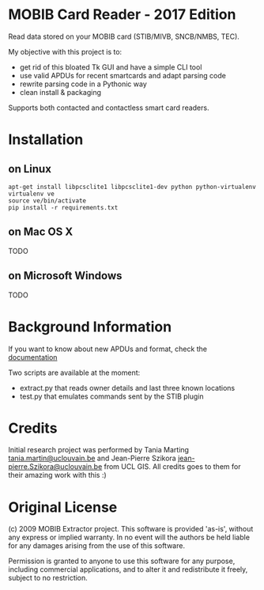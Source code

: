 # MOBIB Card Reader - 2017 Edition

Read data stored on your MOBIB card (STIB/MIVB, SNCB/NMBS, TEC).

My objective with this project is to:

- get rid of this bloated Tk GUI and have a simple CLI tool
- use valid APDUs for recent smartcards and adapt parsing code
- rewrite parsing code in a Pythonic way
- clean install & packaging

Supports both contacted and contactless smart card readers.

# Installation

## on Linux

```
apt-get install libpcsclite1 libpcsclite1-dev python python-virtualenv
virtualenv ve
source ve/bin/activate
pip install -r requirements.txt
```

## on Mac OS X

TODO

## on Microsoft Windows

TODO

# Background Information

If you want to know about new APDUs and format, check the [documentation](Documentation.md)

Two scripts are available at the moment:

- extract.py that reads owner details and last three known locations
- test.py that emulates commands sent by the STIB plugin

# Credits

Initial research project was performed by Tania Marting <tania.martin@uclouvain.be> and Jean-Pierre Szikora <jean-pierre.Szikora@uclouvain.be> from UCL GIS. All credits goes to them for their amazing work with this :)

# Original License

(c) 2009 MOBIB Extractor project. This software is provided 'as-is',
without any express or implied warranty. In no event will the authors be held
liable for any damages arising from the use of this software.

Permission is granted to anyone to use this software for any purpose,
including commercial applications, and to alter it and redistribute it
freely, subject to no restriction.
